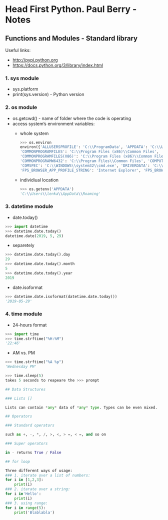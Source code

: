 # Head First Python. Paul Berry - Notes

## Functions and Modules - Standard library

Useful links:

- <http://pypi.python.org>
- <https://docs.python.org/3/library/index.html>

### 1. sys module

- sys.platform
- print(sys.version) - Python version

### 2. os module

- os.getcwd() - name of folder where the code is operating
- access system’s environment variables:
  - whole system

    ~~~python
    >>> os.environ
    environ({'ALLUSERSPROFILE': 'C:\\ProgramData', 'APPDATA': 'C:\\Users\\lenka\\AppData\\Roaming',
    'COMMONPROGRAMFILES': 'C:\\Program Files (x86)\\Common Files',
    'COMMONPROGRAMFILES(X86)': 'C:\\Program Files (x86)\\Common Files',
    'COMMONPROGRAMW6432': 'C:\\Program Files\\Common Files', 'COMPUTERNAME': 'ASUS-ZB-UX410UA',
    'COMSPEC': 'C:\\WINDOWS\\system32\\cmd.exe', 'DRIVERDATA': 'C:\\Windows\\System32\\Drivers\\DriverData',
    'FPS_BROWSER_APP_PROFILE_STRING': 'Internet Explorer', 'FPS_BROWSER_USER_PROFILE_STRING': 'Default'
    ~~~

  - individiual location

    ~~~python
    >>> os.getenv('APPDATA')
    'C:\\Users\\lenka\\AppData\\Roaming'
    ~~~

### 3. datetime module

- date.today()

~~~python
>>> import datetime
>>> datetime.date.today()
datetime.date(2019, 5, 29)
~~~

- separetely

~~~python
>>> datetime.date.today().day
29
>>> datetime.date.today().month
5
>>> datetime.date.today().year
2019
~~~

- date.isoformat

~~~python
>>> datetime.date.isoformat(datetime.date.today())
'2019-05-29'
~~~

### 4. time module

- 24-hours format

~~~python
>>> import time
>>> time.strftime("%H:%M")
'22:46'
~~~

- AM vs. PM

~~~python
>>> time.strftime("%A %p")
'Wednesday PM'
~~~

~~~python
>>> time.sleep(5)
takes 5 seconds to reapeare the >>> prompt

## Data Structures

### Lists []

Lists can contain *any* data of *any* type. Types can be even mixed.

## Operators

### Standard operators

such as +, -, *, /, >, <, > =, < =, and so on

### Super operators

in - returns True / False

## for loop

Three different ways of usage:
### 1. iterate over a list of numbers:
for i in [1,2,3]:
    print(i)
### 2. itarate over a string:
for i in'Hello':
    print(i)
### 3. using range:
for i in range(5):
    print('Blablabla')

